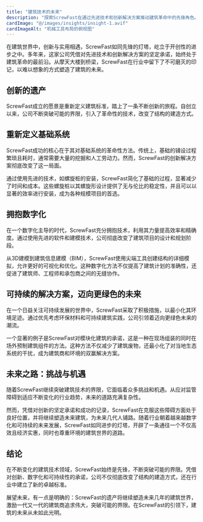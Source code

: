```yaml
---
title: "建筑技术的未来"
description: "探索ScrewFast在通过先进技术和创新解决方案推动建筑革命中的先锋角色。"
cardImage: "@/images/insights/insight-1.avif"
cardImageAlt: "机械工具布局的俯视图"
---
```


在建筑世界中，创新与实用相遇，ScrewFast如同先锋的灯塔，屹立于开创性的进步之中。多年来，这家公司凭借对先进技术和创新解决方案的坚定承诺，始终处于建筑革命的最前沿。从摩天大楼到桥梁，ScrewFast在行业中留下了不可磨灭的印记，以难以想象的方式塑造了建筑的未来。

## 创新的遗产

ScrewFast成立的愿景是重新定义建筑标准，踏上了一条不断创新的旅程。自创立以来，公司不断突破可能的界限，引入了革命性的技术，改变了结构的建造方式。

## 重新定义基础系统

ScrewFast成功的核心在于其对基础系统的革命性方法。传统上，基础的铺设过程繁琐且耗时，通常需要大量的挖掘和人工劳动力。然而，ScrewFast的创新解决方案彻底改变了这一局面。

通过使用先进的技术，如螺旋桩的安装，ScrewFast简化了基础的过程，显著减少了时间和成本。这些螺旋桩以其螺旋形设计提供了无与伦比的稳定性，并且可以以显著的效率进行安装，成为各种规模项目的首选。

## 拥抱数字化

在一个数字化主导的时代，ScrewFast充分拥抱技术，利用其力量提高效率和精确度。通过使用先进的软件和建模技术，公司彻底改变了建筑项目的设计和规划阶段。

从3D建模到建筑信息建模（BIM），ScrewFast使用尖端工具创建结构的详细模拟，允许更好的可视化和优化。这种数字化方法不仅提高了建筑计划的准确性，还促进了建筑师、工程师和承包商之间的无缝协作。

## 可持续的解决方案，迈向更绿色的未来

在一个日益关注可持续发展的世界中，ScrewFast采取了积极措施，以最小化其环境足迹。通过优先考虑环保材料和可持续建筑实践，公司引领着迈向更绿色未来的潮流。

一个显著的例子是ScrewFast对模块化建筑的承诺，这是一种在现场组装的同时在场外预制建筑组件的方法。这种方法不仅减少了建筑废物，还最小化了对当地生态系统的干扰，成为建筑商和环境的双赢解决方案。

## 未来之路：挑战与机遇

随着ScrewFast继续突破建筑技术的界限，它面临着众多挑战和机遇。从应对监管障碍到适应不断变化的行业趋势，未来的道路充满复杂性。

然而，凭借对创新的坚定承诺和成功的记录，ScrewFast在克服这些障碍方面处于良好位置，并将继续塑造未来建筑，为未来几代人铺路。随着行业朝着越来越数字化和可持续的未来发展，ScrewFast如同进步的灯塔，开辟了一条通往一个不仅高效且经济实惠，同时也尊重环境的建筑世界的道路。

## 结论

在不断变化的建筑技术领域，ScrewFast始终是先锋，不断突破可能的界限。凭借对创新、数字化和可持续性的承诺，公司不仅彻底改变了结构的建造方式，还在行业中建立了新的卓越标准。

展望未来，有一点是明确的：ScrewFast的遗产将继续塑造未来几年的建筑世界，激励一代又一代的建筑商追求伟大，突破可能的界限。在ScrewFast的引领下，建筑的未来从未如此光明。
